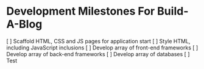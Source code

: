 # Development Milestones For Build-A-Blog #

[ ] Scaffold HTML, CSS and JS pages for application start
[ ] Style HTML, including JavaScript inclusions
[ ] Develop array of front-end frameworks
[ ] Develop array of back-end frameworks
[ ] Develop array of databases
[ ] Test
